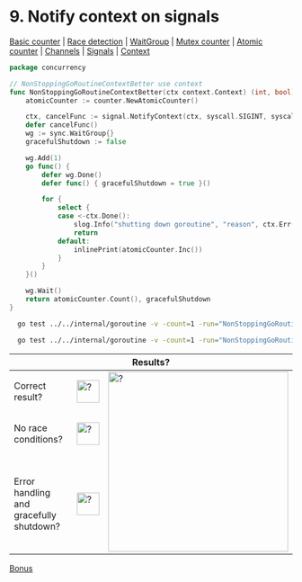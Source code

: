 # 9. Notify context on signals

[Basic counter](counter/basic.md) | [Race detection](race/race.md) | [WaitGroup](../../internal/buildingblocks/sync/waitgroup/README.md) | [Mutex counter](counter/mutex.md) | [Atomic counter](counter/atomic.md) | [Channels](../../internal/buildingblocks/channel/README.md) | [Signals](../../internal/buildingblocks/signal/README.md) | [Context](../../internal/buildingblocks/context/README.md)

```go
package concurrency

// NonStoppingGoRoutineContextBetter use context
func NonStoppingGoRoutineContextBetter(ctx context.Context) (int, bool) {
	atomicCounter := counter.NewAtomicCounter()

	ctx, cancelFunc := signal.NotifyContext(ctx, syscall.SIGINT, syscall.SIGTERM)
	defer cancelFunc()
	wg := sync.WaitGroup{}
	gracefulShutdown := false

	wg.Add(1)
	go func() {
		defer wg.Done()
		defer func() { gracefulShutdown = true }()

		for {
			select {
			case <-ctx.Done():
				slog.Info("shutting down goroutine", "reason", ctx.Err())
				return
			default:
				inlinePrint(atomicCounter.Inc())
			}
		}
	}()

	wg.Wait()
	return atomicCounter.Count(), gracefulShutdown
}
```

```bash
  go test ../../internal/goroutine -v -count=1 -run="NonStoppingGoRoutineContextBetter$" 
```

```bash
  go test ../../internal/goroutine -v -count=1 -run="NonStoppingGoRoutineContextBetter$" -race 
```

<table>
<thead> 
  <tr> 
    <th colspan="3">Results?</th> 
  </tr>
</thead>
<tbody>
  <tr>
    <td>Correct result?</td>
    <td><img height="40" src="../images/yes.png" width="40" alt="?"/></td>
    <td rowspan="3"><img height="320" src="https://media.giphy.com/media/3oxRmD9a5pLTOOLigM/giphy.gif" width="320" alt="?"/></td>
  </tr> 
  <tr>
    <td>No race conditions?</td>
    <td><img height="40" src="../images/yes.png" width="40" alt="?"/></td> 
  </tr>
  <tr>
    <td>Error handling and gracefully shutdown?</td>
    <td><img height="40" src="../images/yes.png" width="40" alt="?"/></td>
  </tr>
</tbody>
</table> 

[Bonus](example_9_bonus.md)

